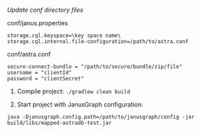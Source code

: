 _Update conf directory files_

conf/janus.properties
```
storage.cql.keyspace=\key space name\
storage.cql.internal.file-configuration=/path/to/astra.conf
```

conf/astra.conf
```
secure-connect-bundle = "/path/to/secure/bundle/zip/file"
username = "clientId"
password = "clientSecret"
```


1) Compile project: `./gradlew clean build`


2) Start project with JanusGraph configuration:
```
java -Djanusgraph.config.path=/path/to/janusgraph/config -jar build/libs/mapped-astradb-test.jar
```
